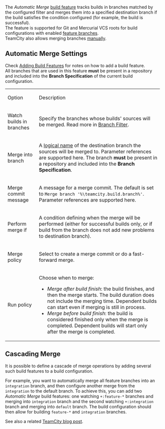 [//]: # (title: Automatic Merge)
[//]: # (auxiliary-id: Automatic Merge)

The _Automatic Merge_ [build feature](adding-build-features.md) tracks builds in branches matched by the configured filter and merges them into a specified destination branch if the build satisfies the condition configured (for example, the build is successful).   
The feature is supported for Git and Mercurial VCS roots for build configurations with enabled [feature branches](working-with-feature-branches.md).   
TeamCity also allows merging branches [manually](working-with-feature-branches.md#Manual+Branch+Merging).

## Automatic Merge Settings

Check [Adding Build Features](adding-build-features.md) for notes on how to add a build feature.   
All branches that are used in this feature __must__ be present in a repository and included into the __Branch Specification__ of the current build configuration.

<table>

<tr><td>

Option

</td>
<td>

Description

</td>
</tr><tr>
<td>

Watch builds in branches

</td><td>

Specify the branches whose builds' sources will be merged. Read more in [Branch Filter](branch-filter.md).

</td>
</tr><tr>
<td>

Merge into branch

</td><td>

A [logical name](working-with-feature-branches.md#Logical+Branch+Name) of the destination branch the sources will be merged to. Parameter references are supported here. The branch __must__ be present in a repository and included into the __Branch Specification__.

</td>
</tr><tr>
<td>

Merge commit message

</td><td>

A message for a merge commit. The default is set to `Merge branch '%\teamcity.build.branch%'`. Parameter references are supported here.

</td>
</tr><tr>
<td>

Perform merge if

</td><td>

A condition defining when the merge will be performed (either for successful builds only, or if build from the branch does not add new problems to destination branch).

</td>
</tr><tr>
<td>

Merge policy

</td><td>

Select to create a merge commit or do a fast-forward merge.

</td>
</tr><tr>
<td>

Run policy

</td><td>

Choose when to merge:
* _Merge after build finish_: the build finishes, and then the merge starts. The build duration does not include the merging time. Dependent builds can start even if merging is still in process.
* _Merge before build finish_: the build is considered finished only when the merge is completed. Dependent builds will start only after the merge is completed.

</td>
</tr>
</table>

## Cascading Merge

It is possible to define a cascade of merge operations by adding several such build features to a build configuration.

For example, you want to automatically merge all feature branches into an `integration` branch, and then configure another merge from the `integration` to the default branch. To achieve this, you can add two _Automatic Merge_ build features: one watching `+:feature-*` branches and merging into `integration` branch and the second watching `+:integration` branch and merging into `default` branch. The build configuration should then allow for building `feature-*` and `integration` branches.
    
See also a related [TeamCity blog post](https://blog.jetbrains.com/teamcity/2013/10/automatic-merge/).

